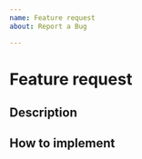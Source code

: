```yaml
---
name: Feature request
about: Report a Bug

---
```


# Feature request

## Description

<!-- Please write about the new features in detail. -->

## How to implement

<!-- If you have an idea of how to implement it, please write it down. -->
